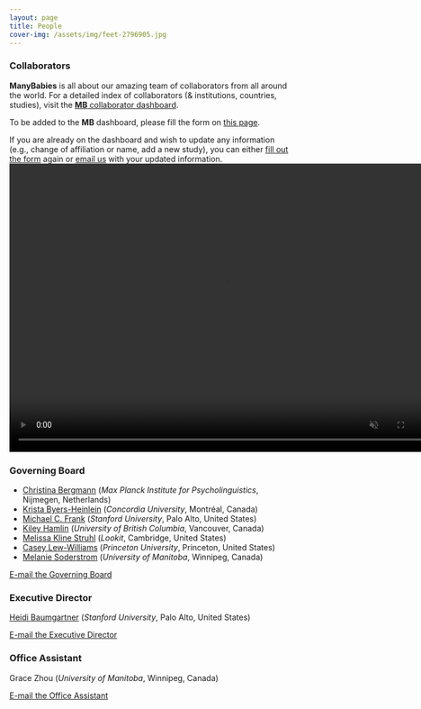 ```yaml
---
layout: page
title: People
cover-img: /assets/img/feet-2796905.jpg
---
```


<!---
To do:
- update funding information? MB2 Grant?
--->

### Collaborators   
**ManyBabies** is all about our amazing team of collaborators from all around the world. For a detailed index of collaborators (& institutions, countries, studies), visit the [**MB** collaborator dashboard](https://manybabies.shinyapps.io/shiny_mb_map/). 

To be added to the **MB** dashboard, please fill the form on [this page]({{site.baseurl}}/map/).

If you are already on the dashboard and wish to update any information (e.g., change of affiliation or name, add a new study), you can either [fill out the form]({{site.baseurl}}/map/) again or [email us](mailto:manybabiesconsortium@gmail.com) with your updated information.
<a href="{{site.baseurl}}{% link map.md %}" class="image">
    <video muted autoplay="autoplay" loop="loop" width="768" height="512">
      <source src="/assets/img/dashboard_overview.mp4" type="video/mp4">  
    </video>
</a>

### Governing Board

* [Christina Bergmann](https://www.mpi.nl/people/bergmann-christina) (<i>Max Planck Institute for Psycholinguistics</i>, Nijmegen, Netherlands)
* [Krista Byers-Heinlein](https://www.concordia.ca/artsci/psychology/faculty.html?fpid=krista-byers-heinlein) (<i>Concordia University</i>, Montréal, Canada)
* [Michael C. Frank](https://web.stanford.edu/~mcfrank/) (<i>Stanford University</i>, Palo Alto, United States)
* [Kiley Hamlin](https://psych.ubc.ca/profile/kiley-hamlin/) (<i>University of British Columbia</i>, Vancouver, Canada)
* [Melissa Kline Struhl](http://www.melissaklinestruhl.com) (<i>Lookit</i>, Cambridge, United States)
* [Casey Lew-Williams](https://psych.princeton.edu/person/casey-lew-williams) (<i>Princeton University</i>, Princeton, United States)
* [Melanie Soderstrom](https://home.cc.umanitoba.ca/~soderstr/) (<i>University of Manitoba</i>, Winnipeg, Canada)

[E-mail the Governing Board](mailto:manybabies-gb@mailman.stanford.edu)



### Executive Director   

[Heidi Baumgartner](https://www-csli.stanford.edu/people/baumgartner-heidi) (<i>Stanford University</i>, Palo Alto, United States) 

[E-mail the Executive Director](mailto:manybabies.director@gmail.com)



### Office Assistant   
Grace Zhou (<i>University of Manitoba</i>, Winnipeg, Canada) 

[E-mail the Office Assistant](mailto:grace.zhou@umanitoba.ca)





